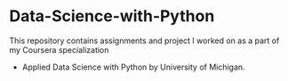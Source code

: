 # Data-Science-with-Python

This repository contains assignments and project I worked on as a part of my Coursera specialization 
- Applied Data Science with Python by University of Michigan. 